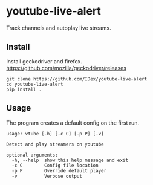 # youtube-live-alert
Track channels and autoplay live streams.
## Install
Install geckodriver and firefox.
https://github.com/mozilla/geckodriver/releases
```
git clone https://github.com/IDex/youtube-live-alert
cd youtube-live-alert
pip install .
```
## Usage
The program creates a default config on the first run.
```
usage: vtube [-h] [-c C] [-p P] [-v]

Detect and play streamers on youtube

optional arguments:
  -h, --help  show this help message and exit
  -c C        Config file location
  -p P        Override default player
  -v          Verbose output
```
